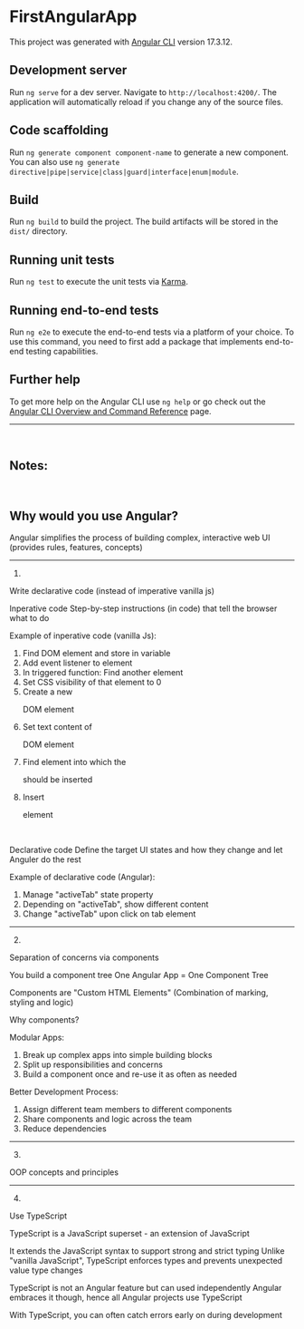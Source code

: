 # FirstAngularApp

This project was generated with [Angular CLI](https://github.com/angular/angular-cli) version 17.3.12.

## Development server

Run `ng serve` for a dev server. Navigate to `http://localhost:4200/`. The application will automatically reload if you change any of the source files.

## Code scaffolding

Run `ng generate component component-name` to generate a new component. You can also use `ng generate directive|pipe|service|class|guard|interface|enum|module`.

## Build

Run `ng build` to build the project. The build artifacts will be stored in the `dist/` directory.

## Running unit tests

Run `ng test` to execute the unit tests via [Karma](https://karma-runner.github.io).

## Running end-to-end tests

Run `ng e2e` to execute the end-to-end tests via a platform of your choice. To use this command, you need to first add a package that implements end-to-end testing capabilities.

## Further help

To get more help on the Angular CLI use `ng help` or go check out the [Angular CLI Overview and Command Reference](https://angular.io/cli) page.

<hr>
<br>

## Notes:

<br>

## Why would you use Angular?

Angular simplifies the process of building complex, interactive web UI (provides rules, features, concepts)

<hr>

1.
Write declarative code (instead of imperative vanilla js)

Inperative code
Step-by-step instructions (in code) that tell the browser what to do

Example of inperative code (vanilla Js):

1) Find DOM element and store in variable
2) Add event listener to element
3) In triggered function: Find another element
4) Set CSS visibility of that element to 0
5) Create a new <p> DOM element
6) Set text content of <p> DOM element
7) Find element into which the <p> should be inserted
8) Insert <p> element

<br>

Declarative code
Define the target UI states and how they change and let Anguler do the rest

Example of declarative code (Angular):

1) Manage "activeTab" state property
2) Depending on "activeTab", show different content
3) Change "activeTab" upon click on tab element

<hr>

2.
Separation of concerns via components

You build a component tree
One Angular App = One Component Tree

Components are "Custom HTML Elements" (Combination of marking, styling and logic)

Why components?

Modular Apps:

1) Break up complex apps into simple building blocks
2) Split up responsibilities and concerns
3) Build a component once and re-use it as often as needed

Better Development Process:

1) Assign different team members to different components
2) Share components and logic across the team
3) Reduce dependencies

<hr>

3.
OOP concepts and principles

<hr>

4.
Use TypeScript

TypeScript is a JavaScript superset - an extension of JavaScript

It extends the JavaScript syntax to support strong and strict typing
Unlike "vanilla JavaScript", TypeScript enforces types and prevents unexpected value type changes

TypeScript is not an Angular feature but can used independently
Angular embraces it though, hence all Angular projects use TypeScript

With TypeScript, you can often catch errors early on during development
